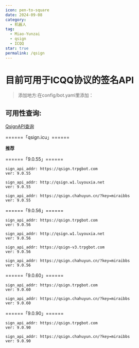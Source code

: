 ```yaml
---
icon: pen-to-square
date: 2024-09-08
category:
  - 机器人
tag:
  - Miao-Yunzai
  - qsign
  - ICQQ
star: true
permalink: /qsign
---
```


# 目前可用于ICQQ协议的签名API

>添加地方:在config/bot.yaml里添加：

## 可用性查询:

[QsignAPI查询](https://shijinyia-uptime-kuma.hf.space/status/qsignapi)

======「qsign.icu」======

**推荐**

<SiteInfo
  name="寒暄签名"
  url="https://qsign.icu"
  preview="https://img.paulzzh.com/touhou/random"
/>

======「9.0.55」======

```qsgin
sign_api_addr: https://qsign.trpgbot.com
ver: 9.0.55
```
```qsign
sign_api_addr: http://qsign.w1.luyouxia.net
ver: 9.0.55
```
```qsign
sign_api_addr: https://qsign.chahuyun.cn/?key=miraibbs
ver: 9.0.55
```

======「9.0.56」======

```qsign
sign_api_addr: https://qsign.trpgbot.com
ver: 9.0.56
```
```qsign
sign_api_addr: http://qsign.w1.luyouxia.net
ver: 9.0.56
```
```qsign
sign_api_addr: https://qsign-v3.trpgbot.com
ver: 9.0.56
```
```qsign
sign_api_addr: https://qsign.chahuyun.cn/?key=miraibbs
ver: 9.0.56
```

======「9.0.60」======

```qsign
sign_api_addr: https://qsign.trpgbot.com
ver: 9.0.60
```
```qsign
sign_api_addr: https://qsign.chahuyun.cn/?key=miraibbs
ver: 9.0.60
```

======「9.0.90」======

```qsign
sign_api_addr: https://qsign.trpgbot.com
ver: 9.0.90
```
```qsign
sign_api_addr: https://qsign.chahuyun.cn/?key=miraibbs
ver: 9.0.90
```

